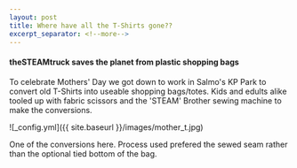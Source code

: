 ```yaml
---
layout: post
title: Where have all the T-Shirts gone??
excerpt_separator: <!--more-->
---
```


#### theSTEAMtruck saves the planet from plastic shopping bags

To celebrate Mothers' Day we got down to work in Salmo's KP Park to convert old T-Shirts into useable shopping bags/totes.
Kids and edults alike tooled up with fabric scissors and the 'STEAM' Brother sewing machine to make the conversions.

![_config.yml]({{ site.baseurl }}/images/mother_t.jpg)

One of the conversions here.
Process used prefered the sewed seam rather than the optional tied bottom of the bag.
